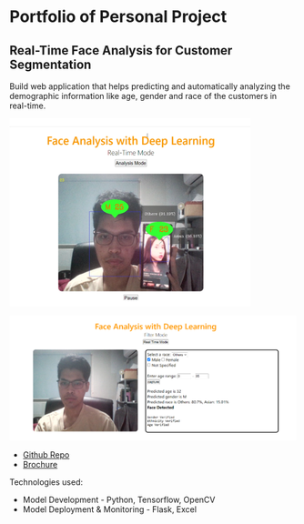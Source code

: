 # Portfolio of Personal Project

## Real-Time Face Analysis for Customer Segmentation

Build web application that helps predicting and automatically analyzing the demographic information like age, gender and race of the customers in real-time.

![alt text](./images/a1.png)

![alt text](./images/a2.png)

- [Github Repo](https://github.com/azraimahadan/Face-Analysis-for-Customer-Segmentation)
- [Brochure](https://github.com/azraimahadan/Face-Analysis-for-Customer-Segmentatio/poster.png)

Technologies used:  
- Model Development - Python, Tensorflow, OpenCV
- Model Deployment & Monitoring - Flask, Excel